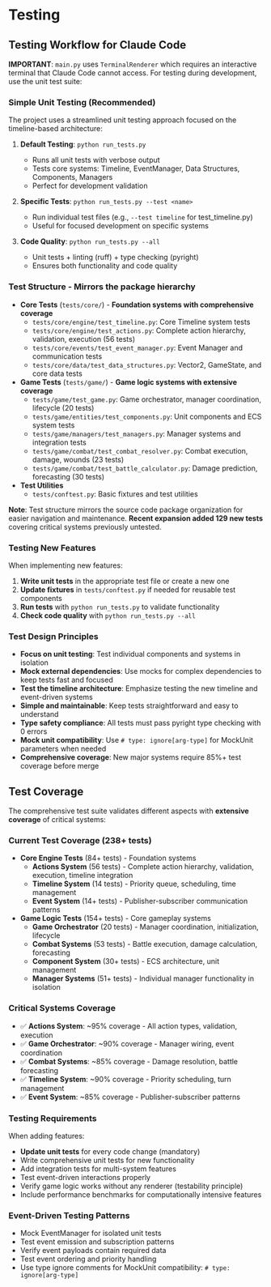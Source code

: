 # Testing

## Testing Workflow for Claude Code

**IMPORTANT**: `main.py` uses `TerminalRenderer` which requires an interactive terminal that Claude Code cannot access. For testing during development, use the unit test suite:

### Simple Unit Testing (Recommended)

The project uses a streamlined unit testing approach focused on the timeline-based architecture:

1. **Default Testing**: `python run_tests.py`
   - Runs all unit tests with verbose output
   - Tests core systems: Timeline, EventManager, Data Structures, Components, Managers
   - Perfect for development validation

2. **Specific Tests**: `python run_tests.py --test <name>`
   - Run individual test files (e.g., `--test timeline` for test_timeline.py)
   - Useful for focused development on specific systems

3. **Code Quality**: `python run_tests.py --all`
   - Unit tests + linting (ruff) + type checking (pyright)
   - Ensures both functionality and code quality

### Test Structure - **Mirrors the package hierarchy**

- **Core Tests** (`tests/core/`) - **Foundation systems with comprehensive coverage**
  - `tests/core/engine/test_timeline.py`: Core Timeline system tests
  - `tests/core/engine/test_actions.py`: Complete action hierarchy, validation, execution (56 tests)
  - `tests/core/events/test_event_manager.py`: Event Manager and communication tests
  - `tests/core/data/test_data_structures.py`: Vector2, GameState, and core data tests
- **Game Tests** (`tests/game/`) - **Game logic systems with extensive coverage**
  - `tests/game/test_game.py`: Game orchestrator, manager coordination, lifecycle (20 tests)
  - `tests/game/entities/test_components.py`: Unit components and ECS system tests
  - `tests/game/managers/test_managers.py`: Manager systems and integration tests
  - `tests/game/combat/test_combat_resolver.py`: Combat execution, damage, wounds (23 tests)
  - `tests/game/combat/test_battle_calculator.py`: Damage prediction, forecasting (30 tests)
- **Test Utilities**
  - `tests/conftest.py`: Basic fixtures and test utilities

**Note**: Test structure mirrors the source code package organization for easier navigation and maintenance. **Recent expansion added 129 new tests** covering critical systems previously untested.

### Testing New Features

When implementing new features:

1. **Write unit tests** in the appropriate test file or create a new one
2. **Update fixtures** in `tests/conftest.py` if needed for reusable test components  
3. **Run tests** with `python run_tests.py` to validate functionality
4. **Check code quality** with `python run_tests.py --all`

### Test Design Principles

- **Focus on unit testing**: Test individual components and systems in isolation
- **Mock external dependencies**: Use mocks for complex dependencies to keep tests fast and focused
- **Test the timeline architecture**: Emphasize testing the new timeline and event-driven systems
- **Simple and maintainable**: Keep tests straightforward and easy to understand
- **Type safety compliance**: All tests must pass pyright type checking with 0 errors
- **Mock unit compatibility**: Use `# type: ignore[arg-type]` for MockUnit parameters when needed
- **Comprehensive coverage**: New major systems require 85%+ test coverage before merge

## Test Coverage

The comprehensive test suite validates different aspects with **extensive coverage** of critical systems:

### Current Test Coverage (238+ tests)
- **Core Engine Tests** (84+ tests) - Foundation systems
  - **Actions System** (56 tests) - Complete action hierarchy, validation, execution, timeline integration
  - **Timeline System** (14 tests) - Priority queue, scheduling, time management
  - **Event System** (14+ tests) - Publisher-subscriber communication patterns
- **Game Logic Tests** (154+ tests) - Core gameplay systems  
  - **Game Orchestrator** (20 tests) - Manager coordination, initialization, lifecycle
  - **Combat Systems** (53 tests) - Battle execution, damage calculation, forecasting
  - **Component System** (30+ tests) - ECS architecture, unit management
  - **Manager Systems** (51+ tests) - Individual manager functionality in isolation

### Critical Systems Coverage
- ✅ **Actions System**: ~95% coverage - All action types, validation, execution
- ✅ **Game Orchestrator**: ~90% coverage - Manager wiring, event coordination
- ✅ **Combat Systems**: ~85% coverage - Damage resolution, battle forecasting
- ✅ **Timeline System**: ~90% coverage - Priority scheduling, turn management
- ✅ **Event System**: ~85% coverage - Publisher-subscriber patterns

### Testing Requirements
When adding features:
- **Update unit tests** for every code change (mandatory)
- Write comprehensive unit tests for new functionality
- Add integration tests for multi-system features
- Test event-driven interactions properly
- Verify game logic works without any renderer (testability principle)
- Include performance benchmarks for computationally intensive features

### Event-Driven Testing Patterns
- Mock EventManager for isolated unit tests
- Test event emission and subscription patterns
- Verify event payloads contain required data
- Test event ordering and priority handling
- Use type ignore comments for MockUnit compatibility: `# type: ignore[arg-type]`